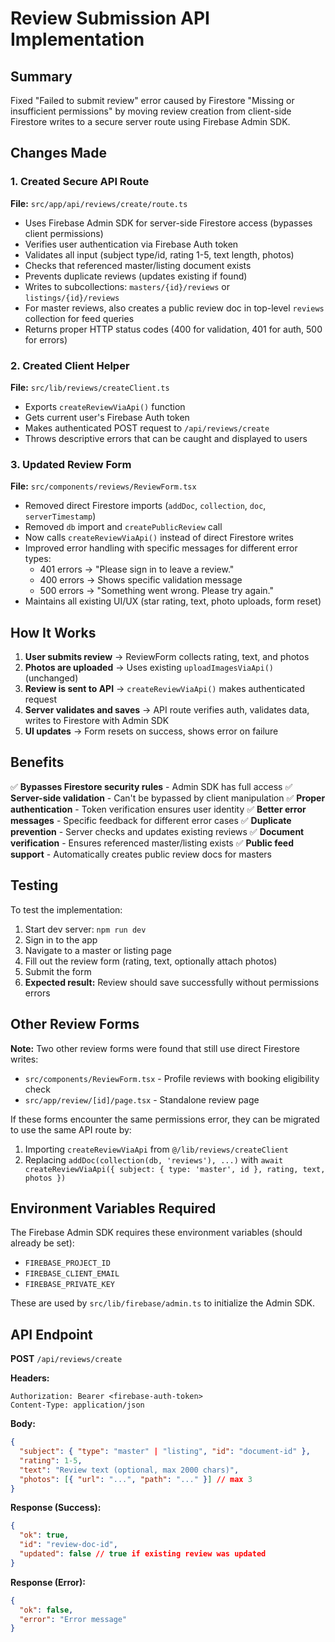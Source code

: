 # Review Submission API Implementation

## Summary
Fixed "Failed to submit review" error caused by Firestore "Missing or insufficient permissions" by moving review creation from client-side Firestore writes to a secure server route using Firebase Admin SDK.

## Changes Made

### 1. Created Secure API Route
**File:** `src/app/api/reviews/create/route.ts`
- Uses Firebase Admin SDK for server-side Firestore access (bypasses client permissions)
- Verifies user authentication via Firebase Auth token
- Validates all input (subject type/id, rating 1-5, text length, photos)
- Checks that referenced master/listing document exists
- Prevents duplicate reviews (updates existing if found)
- Writes to subcollections: `masters/{id}/reviews` or `listings/{id}/reviews`
- For master reviews, also creates a public review doc in top-level `reviews` collection for feed queries
- Returns proper HTTP status codes (400 for validation, 401 for auth, 500 for errors)

### 2. Created Client Helper
**File:** `src/lib/reviews/createClient.ts`
- Exports `createReviewViaApi()` function
- Gets current user's Firebase Auth token
- Makes authenticated POST request to `/api/reviews/create`
- Throws descriptive errors that can be caught and displayed to users

### 3. Updated Review Form
**File:** `src/components/reviews/ReviewForm.tsx`
- Removed direct Firestore imports (`addDoc`, `collection`, `doc`, `serverTimestamp`)
- Removed `db` import and `createPublicReview` call
- Now calls `createReviewViaApi()` instead of direct Firestore writes
- Improved error handling with specific messages for different error types:
  - 401 errors → "Please sign in to leave a review."
  - 400 errors → Shows specific validation message
  - 500 errors → "Something went wrong. Please try again."
- Maintains all existing UI/UX (star rating, text, photo uploads, form reset)

## How It Works

1. **User submits review** → ReviewForm collects rating, text, and photos
2. **Photos are uploaded** → Uses existing `uploadImagesViaApi()` (unchanged)
3. **Review is sent to API** → `createReviewViaApi()` makes authenticated request
4. **Server validates and saves** → API route verifies auth, validates data, writes to Firestore with Admin SDK
5. **UI updates** → Form resets on success, shows error on failure

## Benefits

✅ **Bypasses Firestore security rules** - Admin SDK has full access
✅ **Server-side validation** - Can't be bypassed by client manipulation
✅ **Proper authentication** - Token verification ensures user identity
✅ **Better error messages** - Specific feedback for different error cases
✅ **Duplicate prevention** - Server checks and updates existing reviews
✅ **Document verification** - Ensures referenced master/listing exists
✅ **Public feed support** - Automatically creates public review docs for masters

## Testing

To test the implementation:

1. Start dev server: `npm run dev`
2. Sign in to the app
3. Navigate to a master or listing page
4. Fill out the review form (rating, text, optionally attach photos)
5. Submit the form
6. **Expected result:** Review should save successfully without permissions errors

## Other Review Forms

**Note:** Two other review forms were found that still use direct Firestore writes:
- `src/components/ReviewForm.tsx` - Profile reviews with booking eligibility check
- `src/app/review/[id]/page.tsx` - Standalone review page

If these forms encounter the same permissions error, they can be migrated to use the same API route by:
1. Importing `createReviewViaApi` from `@/lib/reviews/createClient`
2. Replacing `addDoc(collection(db, 'reviews'), ...)` with `await createReviewViaApi({ subject: { type: 'master', id }, rating, text, photos })`

## Environment Variables Required

The Firebase Admin SDK requires these environment variables (should already be set):
- `FIREBASE_PROJECT_ID`
- `FIREBASE_CLIENT_EMAIL`
- `FIREBASE_PRIVATE_KEY`

These are used by `src/lib/firebase/admin.ts` to initialize the Admin SDK.

## API Endpoint

**POST** `/api/reviews/create`

**Headers:**
```
Authorization: Bearer <firebase-auth-token>
Content-Type: application/json
```

**Body:**
```json
{
  "subject": { "type": "master" | "listing", "id": "document-id" },
  "rating": 1-5,
  "text": "Review text (optional, max 2000 chars)",
  "photos": [{ "url": "...", "path": "..." }] // max 3
}
```

**Response (Success):**
```json
{
  "ok": true,
  "id": "review-doc-id",
  "updated": false // true if existing review was updated
}
```

**Response (Error):**
```json
{
  "ok": false,
  "error": "Error message"
}
```

